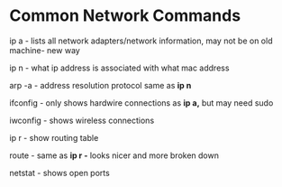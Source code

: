 # Common Network Commands

ip a - lists all network adapters/network information, may not be on old machine- new way

ip n - what ip address is associated with what mac address

arp -a - address resolution protocol same as **ip n**

ifconfig - only shows hardwire connections as **ip a,** but may need sudo

iwconfig - shows wireless connections

ip r - show routing table

route - same as **ip r -** looks nicer and more broken down

netstat - shows open ports





